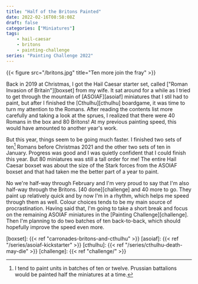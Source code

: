 ```yaml
---
title: "Half of the Britons Painted"
date: 2022-02-16T08:58:08Z
draft: false
categories: ["Miniatures"]
tags:
    - hail-caesar
    - britons
    - painting-challenge
series: "Painting Challenge 2022"
---
```


{{< figure src="/britons.jpg" title="Ten more join the fray" >}}

Back in 2019 at Christmas, I got the Hail Caesar starter set, called ["Roman Invasion of Britain"][boxset] from my wife. It sat around for a while as I tried to get through the mountain of [ASOIAF][asoiaf] miniatures that I stil had to paint, but after I finished the [Cthulhu][cthulhu] boardgame, it was time to turn my attention to the Romans. After reading the contents list more carefully and taking a look at the sprues, I realized that there were 40 Romans in the box and 80 Britons! At my previous painting speed, this would have amounted to another year's work.

But this year, things seem to be going much faster. I finished two sets of ten[^batches] Romans before Christmas 2021 and the other two sets of ten in January. Progress was good and I was quietly confident that I could finish this year. But 80 miniatures was still a tall order for me! The entire Hail Caesar boxset was about the size of the Stark forces from the ASOIAF boxset and that had taken me the better part of a year to paint.

No we're half-way through February and I'm very proud to say that I'm also half-way through the Britons. [40 done][challenge] and 40 more to go. They paint up relatively quick and by now I'm in a rhythm, which helps me speed through them as well. Colour choices tends to be my main source of procrastination. Having said that, I'm going to take a short break and focus on the remaining ASOIAF miniatures in the [Painting Challenge][challenge]. Then I'm planning to do two batches of ten back-to-back, which should hopefully improve the speed even more.

[boxset]: {{< ref "carronades-britons-and-cthulhu" >}}
[asoiaf]: {{< ref "/series/asoiaf-kickstarter" >}}
[cthulhu]: {{< ref "/series/cthulhu-death-may-die" >}}
[challenge]: {{< ref "challenge/" >}}
[^batches]: I tend to paint units in batches of ten or twelve. Prussian battalions would be painted half the miniatures at a time.
